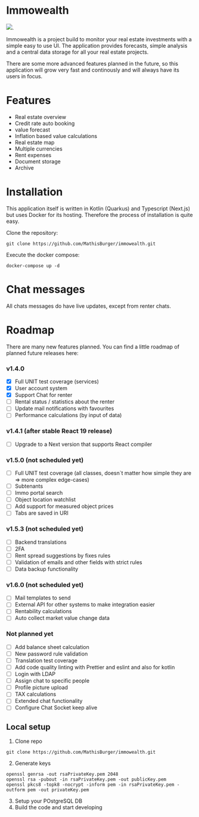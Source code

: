 # Immowealth
[![](https://tokei.rs/b1/github/MathisBurger/immowealth?category=lines)](https://github.com/XAMPPRocky/tokei).

Immowealth is a project build to monitor your real estate investments
with a simple easy to use UI. The application provides forecasts, simple analysis 
and a central data storage for all your real estate projects.

There are some more advanced features planned in the future, so this application will
grow very fast and continously and will always have its users in focus. 

# Features

- Real estate overview
- Credit rate auto booking
- value forecast
- Inflation based value calculations
- Real estate map
- Multiple currencies
- Rent expenses
- Document storage
- Archive


# Installation

This application itself is written in Kotlin (Quarkus) and Typescript (Next.js) but uses Docker for its hosting.
Therefore the process of installation is quite easy. 

Clone the repository:
```shell
git clone https://github.com/MathisBurger/immowealth.git
```

Execute the docker compose:
```shell
docker-compose up -d
```

# Chat messages

All chats messages do have live updates, except from renter chats.

# Roadmap

There are many new features planned. You can find a little roadmap of planned future releases here:

### v1.4.0
- [x] Full UNIT test coverage (services)
- [x] User account system
- [x] Support Chat for renter
- [ ] Rental status / statistics about the renter
- [ ] Update mail notifications with favourites
- [ ] Performance calculations (by input of data)

### v1.4.1 (after stable React 19 release)
- [ ] Upgrade to a Next version that supports React compiler

### v1.5.0 (not scheduled yet)
- [ ] Full UNIT test coverage (all classes, doesn`t matter how simple they are => more complex edge-cases)
- [ ] Subtenants
- [ ] Immo portal search
- [ ] Object location watchlist
- [ ] Add support for measured object prices
- [ ] Tabs are saved in URI

### v1.5.3 (not scheduled yet)
- [ ] Backend translations
- [ ] 2FA
- [ ] Rent spread suggestions by fixes rules
- [ ] Validation of emails and other fields with strict rules
- [ ] Data backup functionality

### v1.6.0 (not scheduled yet)
- [ ] Mail templates to send
- [ ] External API for other systems to make integration easier
- [ ] Rentability calculations
- [ ] Auto collect market value change data

### Not planned yet
- [ ] Add balance sheet calculation
- [ ] New password rule validation
- [ ] Translation test coverage
- [ ] Add code quality linting with Prettier and eslint and also for kotlin
- [ ] Login with LDAP
- [ ] Assign chat to specific people
- [ ] Profile picture upload
- [ ] TAX calculations
- [ ] Extended chat functionality
- [ ] Configure Chat Socket keep alive

## Local setup

1. Clone repo
```shell
git clone https://github.com/MathisBurger/immowealth.git
```
2. Generate keys

```shell
openssl genrsa -out rsaPrivateKey.pem 2048
openssl rsa -pubout -in rsaPrivateKey.pem -out publicKey.pem
openssl pkcs8 -topk8 -nocrypt -inform pem -in rsaPrivateKey.pem -outform pem -out privateKey.pem
```
3. Setup your POstgreSQL DB
4. Build the code and start developing

